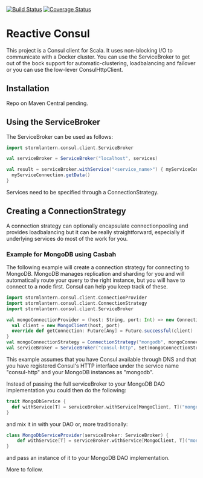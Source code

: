 [![Build Status](https://travis-ci.org/dlouwers/reactive-consul.svg?branch=master)](https://travis-ci.org/dlouwers/reactive-consul)
[![Coverage Status](https://coveralls.io/repos/dlouwers/reactive-consul/badge.svg)](https://coveralls.io/r/dlouwers/reactive-consul)

# Reactive Consul
This project is a Consul client for Scala. It uses non-blocking I/O to communicate with a Docker cluster. You can use
the ServiceBroker to get out of the bock support for automatic-clustering, loadbalancing and failover or you can use
the low-lever ConsulHttpClient.

## Installation
Repo on Maven Central pending.

## Using the ServiceBroker
The ServiceBroker can be used as follows:

```scala
import stormlantern.consul.client.ServiceBroker

val serviceBroker = ServiceBroker("localhost", services)

val result = serviceBroker.withService("<service_name>") { myServiceConnection =>
  myServiceConnection.getData()
}
```

Services need to be specified through a ConnectionStrategy.

## Creating a ConnectionStrategy
A connection strategy can optionally encapsulate connectionpooling and provides loadbalancing but it can be really 
straightforward, especially if underlying services do most of the work for you. 

### Example for MongoDB using Casbah
The following example will create a 
connection strategy for connecting to MongoDB. MongoDB manages replication and sharding for you and will automatically
route your query to the right instance, but you will have to connect to a node first. Consul can help you keep track
of these.

```scala
import stormlantern.consul.client.ConnectionProvider
import stormlantern.consul.client.ConnectionStrategy
import stormlantern.consul.client.ServiceBroker

val mongoConnectionProvider = (host: String, port: Int) => new ConnectionProvider {
  val client = new MongoClient(host, port)
  override def getConnection: Future[Any] = Future.successful(client)
}
val mongoConnectionStrategy = ConnectionStrategy("mongodb", mongoConnectionProvider)
val serviceBroker = ServiceBroker("consul-http", Set(mongoConnectionStrategy))
```
This example assumes that you have Consul available through DNS and that you have registered Consul's HTTP interface
under the service name "consul-http" and your MongoDB instances as "mongodb".

Instead of passing the full serviceBroker to your MongoDB DAO implementation you could then do the following:
```scala
trait MongoDbService {  
  def withService[T] = serviceBroker.withService[MongoClient, T]("mongodb")
}
```
and mix it in with your DAO or, more traditionally:
```scala
class MongoDbServiceProvider(serviceBroker: ServiceBroker) {
    def withService[T] = serviceBroker.withService[MongoClient, T]("mongodb")
}
```
and pass an instance of it to your MongoDB DAO implementation.

More to follow.